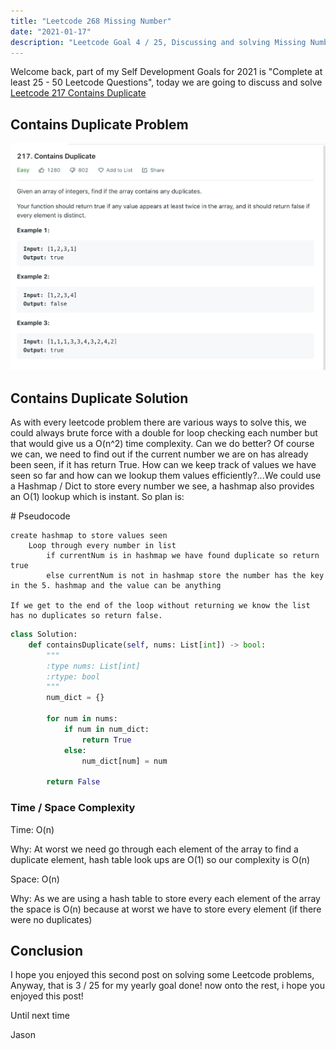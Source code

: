 ```yaml
---
title: "Leetcode 268 Missing Number"
date: "2021-01-17"
description: "Leetcode Goal 4 / 25, Discussing and solving Missing Number"
---
```


Welcome back, part of my Self Development Goals for 2021 is "Complete at least 25 - 50 Leetcode Questions", today we are going to discuss and solve [Leetcode 217 Contains Duplicate](https://leetcode.com/problems/contains-duplicate/)

## Contains Duplicate Problem

![Contains Duplicate Problem](./images/contains-duplicate.png)

## Contains Duplicate Solution

As with every leetcode problem there are various ways to solve this, we could always brute force with a double for loop checking each number but that would give us a O(n^2) time complexity. Can we do better? Of course we can, we need to find out if the current number we are on has already been seen, if it has return True. How can we keep track of values we have seen so far and how can we lookup them values efficiently?...We could use a Hashmap / Dict to store every number we see, a hashmap also provides an O(1) lookup which is instant. So plan is:

\# Pseudocode

```
create hashmap to store values seen
    Loop through every number in list
        if currentNum is in hashmap we have found duplicate so return true
        else currentNum is not in hashmap store the number has the key in the 5. hashmap and the value can be anything

If we get to the end of the loop without returning we know the list has no duplicates so return false.

```

```py
class Solution:
    def containsDuplicate(self, nums: List[int]) -> bool:
        """
        :type nums: List[int]
        :rtype: bool
        """
        num_dict = {}

        for num in nums:
            if num in num_dict:
                return True
            else:
                num_dict[num] = num

        return False
```

### Time / Space Complexity

Time: O(n)

Why: At worst we need go through each element of the array to find a duplicate element, hash table look ups are O(1) so our complexity is O(n)

Space: O(n)

Why: As we are using a hash table to store every each element of the array the space is O(n) because at worst we have to store every element (if there were no duplicates)

## Conclusion

I hope you enjoyed this second post on solving some Leetcode problems, Anyway, that is 3 / 25 for my yearly goal done! now onto the rest, i hope you enjoyed this post!

Until next time

Jason
